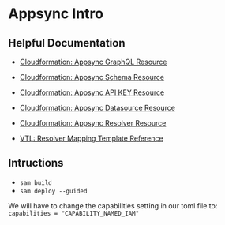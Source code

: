 # Appsync Intro

## Helpful Documentation

-   [Cloudformation: Appsync GraphQL Resource](https://docs.aws.amazon.com/AWSCloudFormation/latest/UserGuide/aws-resource-appsync-graphqlapi.html)

-   [Cloudformation: Appsync Schema Resource](https://docs.aws.amazon.com/AWSCloudFormation/latest/UserGuide/aws-resource-appsync-graphqlschema.html)

-   [Cloudformation: Appsync API KEY Resource](https://docs.aws.amazon.com/AWSCloudFormation/latest/UserGuide/aws-resource-appsync-apikey.html)

-   [Cloudformation: Appsync Datasource Resource](https://docs.aws.amazon.com/AWSCloudFormation/latest/UserGuide/aws-resource-appsync-datasource.html)

-   [Cloudformation: Appsync Resolver Resource](https://docs.aws.amazon.com/AWSCloudFormation/latest/UserGuide/aws-resource-appsync-resolver.html)

-   [VTL: Resolver Mapping Template Reference](https://docs.aws.amazon.com/appsync/latest/devguide/resolver-mapping-template-reference.html)

## Intructions

-   `sam build`
-   `sam deploy --guided`

We will have to change the capabilities setting in our toml file to:
`capabilities = "CAPABILITY_NAMED_IAM"`
